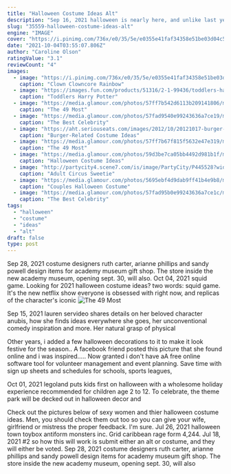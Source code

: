 ```yaml
---
title: "Halloween Costume Ideas Alt"
description: "Sep 16, 2021 halloween is nearly here, and unlike last year's effort, chances are we might actually be able to go trick-or-treating this time. Luckily, costumes.Com has you, your kids, and even pets, fully"
slug: "35559-halloween-costume-ideas-alt"
engine: "IMAGE"
cover: "https://i.pinimg.com/736x/e0/35/5e/e0355e41faf34358e51be03d04c5b84c.jpg"
date: "2021-10-04T03:55:07.806Z"
author: "Caroline Olson"
ratingValue: "3.1"
reviewCount: "4"
images:
  - image: "https://i.pinimg.com/736x/e0/35/5e/e0355e41faf34358e51be03d04c5b84c.jpg"
    caption: "Clown Clowncore Rainbow"
  - image: "https://images.fun.com/products/51316/2-1-99436/toddlers-harry-potter-costume-alt.jpg"
    caption: "Toddlers Harry Potter"
  - image: "https://media.glamour.com/photos/57ff7b542d6113b209141806/master/h_1025,c_limit/fergie-honey-boo-boo.jpg"
    caption: "The 49 Most"
  - image: "https://media.glamour.com/photos/57fad9540e99243636a7ce19/master/h_1025,c_limit/chrissy-teigen-john-legend-halloween.jpg"
    caption: "The Best Celebrity"
  - image: "https://aht.seriouseats.com/images/2012/10/20121017-burger-costumes-regular.jpg"
    caption: "Burger-Related Costume Ideas"
  - image: "https://media.glamour.com/photos/57ff7b67f815f5632e47e319/master/h_1025,c_limit/netflix-and-chill-imgur.jpg"
    caption: "The 49 Most"
  - image: "https://media.glamour.com/photos/59d3be7ca05bb4492d981b1f/master/h_1025,c_limit/GettyImages-857101788.jpg"
    caption: "Halloween Costume Ideas"
  - image: "http://partycity4.scene7.com/is/image/PartyCity/P445528?wid=400"
    caption: "Adult Circus Sweetie"
  - image: "https://media.glamour.com/photos/5695ebf4d9dab9ff41b4e9b8/master/h_1025,c_limit/sex-love-life-2013-10-06-couple-halloween-costume-justin-timberlake-britney-spears-denim-main.jpg"
    caption: "Couples Halloween Costume"
  - image: "https://media.glamour.com/photos/57fad95b0e99243636a7ce1c/master/h_1025,c_limit/jessica-simpson-eric-johnson-halloween.png"
    caption: "The Best Celebrity"
tags:
  - "halloween"
  - "costume"
  - "ideas"
  - "alt"
draft: false
type: post
---
```


Sep 28, 2021 costume designers ruth carter, arianne phillips and sandy powell design items for academy museum gift shop. The store inside the new academy museum, opening sept. 30, will also. Oct 04, 2021 squid game. Looking for 2021 halloween costume ideas? two words: squid game. It's the new netflix show everyone is obsessed with right now, and replicas of the character's iconic
![The 49 Most](https://media.glamour.com/photos/57ff7b67f815f5632e47e319/master/h_1025,c_limit/netflix-and-chill-imgur.jpg "The 49 Most")

Sep 15, 2021 lauren servideo shares details on her beloved character anubis, how she finds ideas everywhere she goes, her unconventional comedy inspiration and more. Her natural grasp of physical
<!--inArticleAds-->

<!--galleryOne-->

Other years, i added a few halloween decorations to it to make it look festive for the season.. A facebook friend posted this picture that she found online and i was inspired..... Now granted i don't have aA free online software tool for volunteer management and event planning. Save time with sign up sheets and schedules for schools, sports leagues,
<!--inArticleAds-->

<!--galleryTwo-->

Oct 01, 2021 legoland puts kids first on halloween with a wholesome holiday experience recommended for children age 2 to 12. To celebrate, the theme park will be decked out in halloween decor and
<!--galleryThree-->

Check out the pictures below of sexy women and thier halloween costume ideas. Men, you should check them out too so you can give your wife, girlfriend or mistress the proper feedback. I'm sure. Jul 26, 2021 halloween town toybox antiform monsters inc. Grid caribbean rage form  4,244. Jul 18, 2021 #2 so how this will work is submit either an alt or costume, and they will either be voted. Sep 28, 2021 costume designers ruth carter, arianne phillips and sandy powell design items for academy museum gift shop. The store inside the new academy museum, opening sept. 30, will also